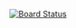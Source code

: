 [![Board Status](https://dev.azure.com/viainternet/598f42a4-7054-4884-8c3f-1473e3cccc9b/91ad9067-070f-457c-aa1e-c719f1eceee3/_apis/work/boardbadge/61f3e639-f36f-4efb-8bcf-8b9b8bb326a3)](https://dev.azure.com/viainternet/598f42a4-7054-4884-8c3f-1473e3cccc9b/_boards/board/t/91ad9067-070f-457c-aa1e-c719f1eceee3/Microsoft.RequirementCategory)